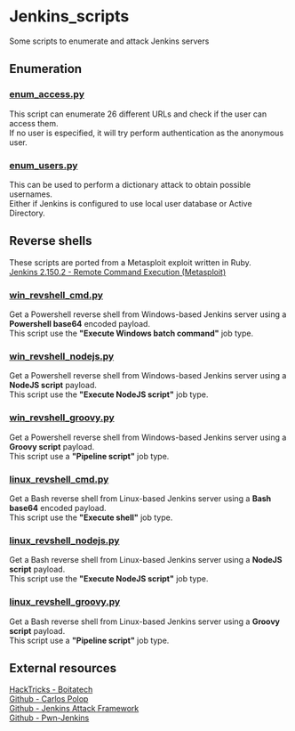 # Jenkins_scripts
Some scripts to enumerate and attack Jenkins servers

## Enumeration

### [enum_access.py](enum_access.py/)
This script can enumerate 26 different URLs and check if the user can access them.\
If no user is especified, it will try perform authentication as the anonymous user.

### [enum_users.py](enum_users.py/)
This can be used to perform a dictionary attack to obtain possible usernames.\
Either if Jenkins is configured to use local user database or Active Directory.

## Reverse shells
These scripts are ported from a Metasploit exploit written in Ruby.\
[Jenkins 2.150.2 - Remote Command Execution (Metasploit)](https://www.exploit-db.com/exploits/46352)

### [win_revshell_cmd.py](win_revshell_cmd.py/)
Get a Powershell reverse shell from Windows-based Jenkins server using a **Powershell base64** encoded payload.\
This script use the **"Execute Windows batch command"** job type.

### [win_revshell_nodejs.py](win_revshell_nodejs.py/)
Get a Powershell reverse shell from Windows-based Jenkins server using a **NodeJS script** payload.\
This script use the **"Execute NodeJS script"** job type.

### [win_revshell_groovy.py](win_revshell_groovy.py/)
Get a Powershell reverse shell from Windows-based Jenkins server using a **Groovy script** payload.\
This script use a **"Pipeline script"** job type.

### [linux_revshell_cmd.py](linux_revshell_cmd.py/)
Get a Bash reverse shell from Linux-based Jenkins server using a **Bash base64** encoded payload.\
This script use the **"Execute shell"** job type.

### [linux_revshell_nodejs.py](linux_revshell_nodejs.py/)
Get a Bash reverse shell from Linux-based Jenkins server using a **NodeJS script** payload.\
This script use the **"Execute NodeJS script"** job type.

### [linux_revshell_groovy.py](linux_revshell_groovy.py/)
Get a Bash reverse shell from Linux-based Jenkins server using a **Groovy script** payload.\
This script use a **"Pipeline script"** job type.


## External resources
[HackTricks - Boitatech](https://hacktricks.boitatech.com.br/pentesting/pentesting-web/jenkins)\
[Github - Carlos Polop](https://github.com/carlospolop/hacktricks-cloud/tree/master/pentesting-ci-cd/jenkins-security)\
[Github - Jenkins Attack Framework](https://github.com/Accenture/jenkins-attack-framework)\
[Github - Pwn-Jenkins](https://github.com/gquere/pwn_jenkins)
